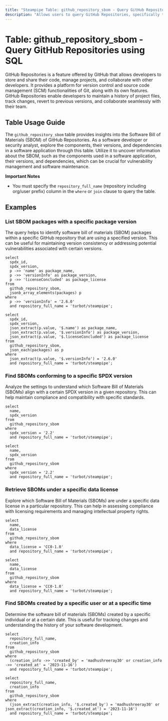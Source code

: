 ```yaml
---
title: "Steampipe Table: github_repository_sbom - Query GitHub Repositories using SQL"
description: "Allows users to query GitHub Repositories, specifically the Software Bill of Materials (SBOM), providing insights into the components, their versions, and dependencies in a software application."
---
```


# Table: github_repository_sbom - Query GitHub Repositories using SQL

GitHub Repositories is a feature offered by GitHub that allows developers to store and share their code, manage projects, and collaborate with other developers. It provides a platform for version control and source code management (SCM) functionalities of Git, along with its own features. GitHub Repositories enable developers to maintain a history of project files, track changes, revert to previous versions, and collaborate seamlessly with their team.

## Table Usage Guide

The `github_repository_sbom` table provides insights into the Software Bill of Materials (SBOM) of GitHub Repositories. As a software developer or security analyst, explore the components, their versions, and dependencies in a software application through this table. Utilize it to uncover information about the SBOM, such as the components used in a software application, their versions, and dependencies, which can be crucial for vulnerability management and software maintenance.

**Important Notes**
- You must specify the `repository_full_name` (repository including org/user prefix) column in the `where` or `join` clause to query the table.

## Examples

### List SBOM packages with a specific package version
The query helps to identify software bill of materials (SBOM) packages within a specific GitHub repository that are using a specified version. This can be useful for maintaining version consistency or addressing potential vulnerabilities associated with certain versions.

```sql+postgres
select
  spdx_id,
  spdx_version,
  p ->> 'name' as package_name,
  p ->> 'versionInfo' as package_version,
  p ->> 'licenseConcluded' as package_license
from
  github_repository_sbom,
  jsonb_array_elements(packages) p
where
  p ->> 'versionInfo' = '2.6.0'
  and repository_full_name = 'turbot/steampipe';
```

```sql+sqlite
select
  spdx_id,
  spdx_version,
  json_extract(p.value, '$.name') as package_name,
  json_extract(p.value, '$.versionInfo') as package_version,
  json_extract(p.value, '$.licenseConcluded') as package_license
from
  github_repository_sbom,
  json_each(packages) as p
where
  json_extract(p.value, '$.versionInfo') = '2.6.0'
  and repository_full_name = 'turbot/steampipe';
```

### Find SBOMs conforming to a specific SPDX version
Analyze the settings to understand which Software Bill of Materials (SBOMs) align with a certain SPDX version in a given repository. This can help maintain compliance and compatibility with specific standards.

```sql+postgres
select
  name,
  spdx_version
from
  github_repository_sbom
where
  spdx_version = '2.2'
  and repository_full_name = 'turbot/steampipe';
```

```sql+sqlite
select
  name,
  spdx_version
from
  github_repository_sbom
where
  spdx_version = '2.2'
  and repository_full_name = 'turbot/steampipe';
```

### Retrieve SBOMs under a specific data license
Explore which Software Bill of Materials (SBOMs) are under a specific data license in a particular repository. This can help in assessing compliance with licensing requirements and managing intellectual property rights.

```sql+postgres
select
  name,
  data_license
from
  github_repository_sbom
where
  data_license = 'CC0-1.0'
  and repository_full_name = 'turbot/steampipe';
```

```sql+sqlite
select
  name,
  data_license
from
  github_repository_sbom
where
  data_license = 'CC0-1.0'
  and repository_full_name = 'turbot/steampipe';
```

### Find SBOMs created by a specific user or at a specific time
Determine the software bill of materials (SBOMs) created by a specific individual or at a certain date. This is useful for tracking changes and understanding the history of your software development.

```sql+postgres
select
  repository_full_name,
  creation_info
from
  github_repository_sbom
where
  (creation_info ->> 'created_by' = 'madhushreeray30' or creation_info ->> 'created_at' = '2023-11-16')
  and repository_full_name = 'turbot/steampipe';
```

```sql+sqlite
select
  repository_full_name,
  creation_info
from
  github_repository_sbom
where
  (json_extract(creation_info, '$.created_by') = 'madhushreeray30' or json_extract(creation_info, '$.created_at') = '2023-11-16')
  and repository_full_name = 'turbot/steampipe';
```